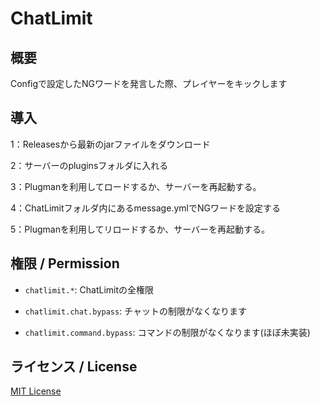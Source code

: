 # ChatLimit
## 概要
Configで設定したNGワードを発言した際、プレイヤーをキックします

## 導入
1：Releasesから最新のjarファイルをダウンロード

2：サーバーのpluginsフォルダに入れる

3：Plugmanを利用してロードするか、サーバーを再起動する。

4：ChatLimitフォルダ内にあるmessage.ymlでNGワードを設定する

5：Plugmanを利用してリロードするか、サーバーを再起動する。



## 権限 / Permission
- `chatlimit.*`: ChatLimitの全権限

- `chatlimit.chat.bypass`: チャットの制限がなくなります
  
- `chatlimit.command.bypass`: コマンドの制限がなくなります(ほぼ未実装)

## ライセンス / License
[MIT License](LICENSE)
